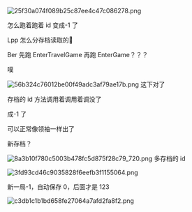 ![25f30a074f089b25c87ee4c47c086278.png](https://picgo18719498306.oss-cn-guangzhou.aliyuncs.com/25f30a074f089b25c87ee4c47c086278.png)

怎么跑着跑着 id 变成-1 了

Lpp 怎么分存档读取的🤔

Ber 先跑 EnterTravelGame 再跑 EnterGame？？？

噗

![56b324c76012be00f49adc3af79ae17b.png](https://picgo18719498306.oss-cn-guangzhou.aliyuncs.com/56b324c76012be00f49adc3af79ae17b.png)
这下对了

存档的 id 方法调用着调用着调没了

成-1 了

可以正常像领袖一样出了

新存档？

![8a3b10f780c5003b478fc5d875f28c79_720.png](https://picgo18719498306.oss-cn-guangzhou.aliyuncs.com/8a3b10f780c5003b478fc5d875f28c79_720.png)
多存档的 id

![3fd93cd46c9035828f6eefb3f1155064.png](https://picgo18719498306.oss-cn-guangzhou.aliyuncs.com/3fd93cd46c9035828f6eefb3f1155064.png)

新一局-1，自动保存 0，后面才是 123

![c3db1c1b1bd658fe27064a7afd2fa8f2.png](https://picgo18719498306.oss-cn-guangzhou.aliyuncs.com/c3db1c1b1bd658fe27064a7afd2fa8f2.png)






